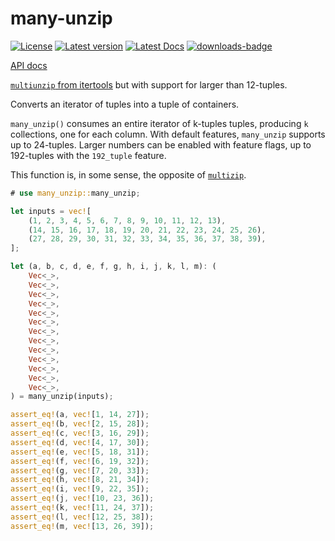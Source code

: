 # many-unzip

[![License](https://img.shields.io/crates/l/many-unzip.svg)](https://crates.io/crates/many-unzip)
[![Latest version](https://img.shields.io/crates/v/many-unzip.svg)](https://crates.io/crates/many-unzip)
[![Latest Docs](https://docs.rs/many-unzip/badge.svg)](https://docs.rs/many-unzip/)
[![downloads-badge](https://img.shields.io/crates/d/many-unzip.svg)](https://crates.io/crates/many-unzip)

[API docs](https://docs.rs/many-unzip/)

[`multiunzip` from itertools](https://docs.rs/itertools/latest/itertools/fn.multiunzip.html) but with support for larger than 12-tuples.

Converts an iterator of tuples into a tuple of containers.

`many_unzip()` consumes an entire iterator of k-tuples tuples, producing `k` collections, one for each column.
With default features, `many_unzip` supports up to 24-tuples.
Larger numbers can be enabled with feature flags, up to 192-tuples with the `192_tuple` feature.

This function is, in some sense, the opposite of [`multizip`](https://docs.rs/itertools/latest/itertools/fn.multizip.html).

```rust
# use many_unzip::many_unzip;

let inputs = vec![
    (1, 2, 3, 4, 5, 6, 7, 8, 9, 10, 11, 12, 13),
    (14, 15, 16, 17, 18, 19, 20, 21, 22, 23, 24, 25, 26),
    (27, 28, 29, 30, 31, 32, 33, 34, 35, 36, 37, 38, 39),
];

let (a, b, c, d, e, f, g, h, i, j, k, l, m): (
    Vec<_>,
    Vec<_>,
    Vec<_>,
    Vec<_>,
    Vec<_>,
    Vec<_>,
    Vec<_>,
    Vec<_>,
    Vec<_>,
    Vec<_>,
    Vec<_>,
    Vec<_>,
    Vec<_>,
) = many_unzip(inputs);

assert_eq!(a, vec![1, 14, 27]);
assert_eq!(b, vec![2, 15, 28]);
assert_eq!(c, vec![3, 16, 29]);
assert_eq!(d, vec![4, 17, 30]);
assert_eq!(e, vec![5, 18, 31]);
assert_eq!(f, vec![6, 19, 32]);
assert_eq!(g, vec![7, 20, 33]);
assert_eq!(h, vec![8, 21, 34]);
assert_eq!(i, vec![9, 22, 35]);
assert_eq!(j, vec![10, 23, 36]);
assert_eq!(k, vec![11, 24, 37]);
assert_eq!(l, vec![12, 25, 38]);
assert_eq!(m, vec![13, 26, 39]);
```
